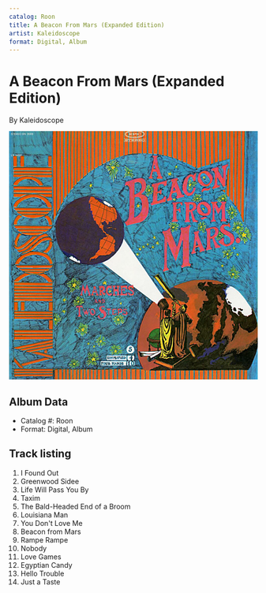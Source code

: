 ```yaml
---
catalog: Roon
title: A Beacon From Mars (Expanded Edition)
artist: Kaleidoscope
format: Digital, Album
---
```


# A Beacon From Mars (Expanded Edition)

By Kaleidoscope

![](../../assets/albumcovers/Kaleidoscope-A_Beacon_From_Mars_Expanded_Edition.png)

## Album Data

- Catalog #: Roon
- Format: Digital, Album


## Track listing


1. I Found Out
2. Greenwood Sidee
3. Life Will Pass You By
4. Taxim
5. The Bald-Headed End of a Broom
6. Louisiana Man
7. You Don't Love Me
8. Beacon from Mars
9. Rampe Rampe
10. Nobody
11. Love Games
12. Egyptian Candy
13. Hello Trouble
14. Just a Taste

